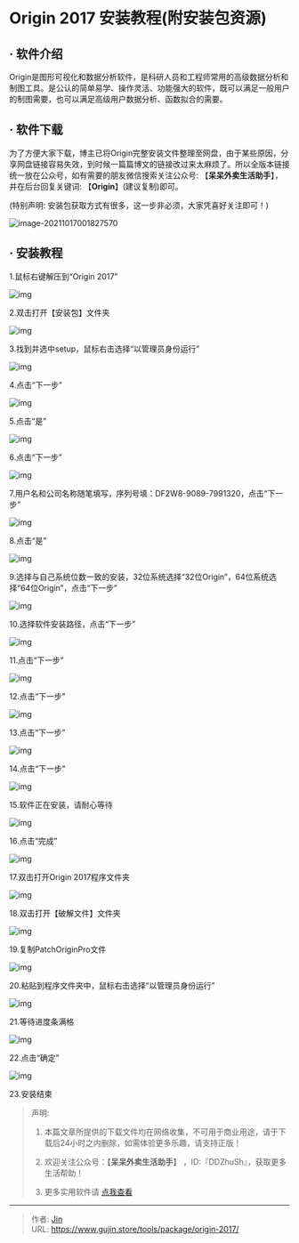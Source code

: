 # Origin 2017 安装教程(附安装包资源)


## · 软件介绍
Origin是图形可视化和数据分析软件，是科研人员和工程师常用的高级数据分析和制图工具。是公认的简单易学、操作灵活、功能强大的软件，既可以满足一般用户的制图需要，也可以满足高级用户数据分析、函数拟合的需要。


## · 软件下载
为了方便大家下载，博主已将Origin完整安装文件整理至网盘，由于某些原因，分享网盘链接容易失效，到时候一篇篇博文的链接改过来太麻烦了。所以全版本链接统一放在公众号，如有需要的朋友微信搜索关注公众号: 【**呆呆外卖生活助手**】，并在后台回复关键词: 【**Origin**】(建议复制)即可。

(特别声明: 安装包获取方式有很多，这一步非必须，大家凭喜好关注即可！)

![image-20211017001827570](https://img.gujin.store/img/image-20211017001827570.png)

## · 安装教程

1.鼠标右键解压到“Origin 2017”

![img](https://img.gujin.store/img/v2-23101fb540017056346abc09e4339430_720w.png)

2.双击打开【安装包】文件夹

![img](https://img.gujin.store/img/v2-af3270f41f56a89833a352958e91fb6c_720w.png)

3.找到并选中setup，鼠标右击选择“以管理员身份运行”

![img](https://img.gujin.store/img/v2-591809c83a93d9f222a8a007452faef7_720w.png)

4.点击“下一步”

![img](https://img.gujin.store/img/v2-392b63ceb52e6a125c186012df91e7b5_720w.png)

5.点击“是”

![img](https://img.gujin.store/img/v2-daa434a0edcbe4df5f81025ef740a72a_720w.png)

6.点击“下一步”

![img](https://img.gujin.store/img/v2-481dae0f4576bc729c88c577a8af6dc4_720w.png)

7.用户名和公司名称随笔填写，序列号填：DF2W8-9089-7991320，点击“下一步”

![img](https://img.gujin.store/img/v2-2d32aec986c4316646940630f5ac2e94_720w.png)

8.点击“是”

![img](https://img.gujin.store/img/v2-2e7e8507533fdb9e34a7cc6247b84b19_720w.png)

9.选择与自己系统位数一致的安装，32位系统选择“32位Origin”，64位系统选择“64位Origin”，点击“下一步”

![img](https://img.gujin.store/img/v2-55c6508a8a6e4a1b2948b4abccb00ab1_720w.png)

10.选择软件安装路径，点击“下一步”

![img](https://img.gujin.store/img/v2-2d8cf9b1fc1a7af2a8e735d123c3adac_720w.png)

11.点击“下一步”

![img](https://img.gujin.store/img/v2-a58c14cc2a565d2f960bcd23f755327f_720w.png)

12.点击“下一步”

![img](https://img.gujin.store/img/v2-ab13b763794c91032dcc84dfcedb9674_720w.png)

13.点击“下一步”

![img](https://img.gujin.store/img/v2-0a9410473690f6bbabfc4ba05c3aa4cb_720w.png)

14.点击“下一步”

![img](https://img.gujin.store/img/v2-a0b2a473a6e4e26326a07b87708aa618_720w.png)

15.软件正在安装，请耐心等待

![img](https://img.gujin.store/img/v2-c34b319b15895fe9d2a7c6242ee6571f_720w.png)

16.点击“完成”

![img](https://img.gujin.store/img/v2-813042bfec2707f81febae8e40d107df_720w.png)

17.双击打开Origin 2017程序文件夹

![img](https://img.gujin.store/img/v2-e57e28e2217d3353182f135b10e6318b_720w.png)

18.双击打开【破解文件】文件夹

![img](https://img.gujin.store/img/v2-2f5a8ee1b83bb062d1965606cc06a125_720w.png)

19.复制PatchOriginPro文件

![img](https://img.gujin.store/img/v2-cb54d16ce58e13ce0c77e6b16e4294db_720w.png)

20.粘贴到程序文件夹中，鼠标右击选择“以管理员身份运行”

![img](https://img.gujin.store/img/v2-c5b6ae113b065b6494e28860f8c9121c_720w.png)

21.等待进度条满格

![img](https://img.gujin.store/img/v2-37d83ce0ca80e447a9e09df4e12792df_720w.png)



22.点击“确定”

![img](https://img.gujin.store/img/v2-a30212a55ff9f0ad7cb4b39d3a46e41f_720w.png)

23.安装结束




> 声明: 
>
> 1. 本篇文章所提供的下载文件均在网络收集，不可用于商业用途，请于下载后24小时之内删除，如需体验更多乐趣，请支持正版！
>
> 2. 欢迎关注公众号：【**呆呆外卖生活助手**】 ，ID:『DDZhuSh』，获取更多生活帮助！
>
> 3. 更多实用软件请  [点我查看](/tools)

---

> 作者: [Jin](https://img.gujin.store/img/favicon.ico)  
> URL: https://www.gujin.store/tools/package/origin-2017/  


